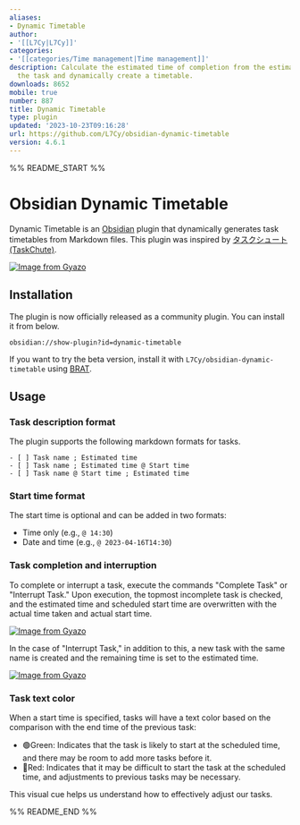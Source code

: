 ```yaml
---
aliases:
- Dynamic Timetable
author:
- '[[L7Cy|L7Cy]]'
categories:
- '[[categories/Time management|Time management]]'
description: Calculate the estimated time of completion from the estimated time of
  the task and dynamically create a timetable.
downloads: 8652
mobile: true
number: 887
title: Dynamic Timetable
type: plugin
updated: '2023-10-23T09:16:28'
url: https://github.com/L7Cy/obsidian-dynamic-timetable
version: 4.6.1
---
```


%% README_START %%

# Obsidian Dynamic Timetable

Dynamic Timetable is an [Obsidian](https://obsidian.md/) plugin that dynamically generates task timetables from Markdown files. This plugin was inspired by [タスクシュート(TaskChute)](https://cyblog.biz/pro/taskchute2/index2.php).

[![Image from Gyazo](https://i.gyazo.com/6f1eb253ff398b6cafb3ac8835925753.png)](https://gyazo.com/6f1eb253ff398b6cafb3ac8835925753)

## Installation

The plugin is now officially released as a community plugin. You can install it from below.

```
obsidian://show-plugin?id=dynamic-timetable
```

If you want to try the beta version, install it with `L7Cy/obsidian-dynamic-timetable` using [BRAT](https://github.com/TfTHacker/obsidian42-brat).

## Usage

### Task description format

The plugin supports the following markdown formats for tasks.

```
- [ ] Task name ; Estimated time
- [ ] Task name ; Estimated time @ Start time
- [ ] Task name @ Start time ; Estimated time
```

### Start time format

The start time is optional and can be added in two formats:

- Time only (e.g., `@ 14:30`)
- Date and time (e.g., `@ 2023-04-16T14:30`)

### Task completion and interruption

To complete or interrupt a task, execute the commands "Complete Task" or "Interrupt Task." Upon execution, the topmost incomplete task is checked, and the estimated time and scheduled start time are overwritten with the actual time taken and actual start time.

[![Image from Gyazo](https://i.gyazo.com/687f9193d6f01d1eb4f1e05b7ccda84b.gif)](https://gyazo.com/687f9193d6f01d1eb4f1e05b7ccda84b)

In the case of "Interrupt Task," in addition to this, a new task with the same name is created and the remaining time is set to the estimated time.

[![Image from Gyazo](https://i.gyazo.com/526d2f3eaa20b533dffc2093a6758d9b.gif)](https://gyazo.com/526d2f3eaa20b533dffc2093a6758d9b)

### Task text color

When a start time is specified, tasks will have a text color based on the comparison with the end time of the previous task:

- 🟢Green: Indicates that the task is likely to start at the scheduled time, and there may be room to add more tasks before it.
- 🔴Red: Indicates that it may be difficult to start the task at the scheduled time, and adjustments to previous tasks may be necessary.

This visual cue helps us understand how to effectively adjust our tasks.


%% README_END %%